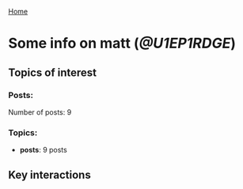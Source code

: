 [Home](https://kelu124.github.io/echommunity/)

# Some info on __matt__ (_@U1EP1RDGE_)


## Topics of interest

### Posts: 

Number of posts: 9

### Topics:

* __posts__: 9 posts

## Key interactions 

